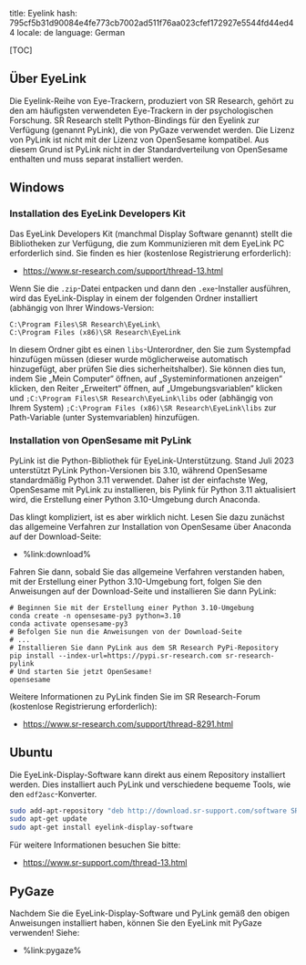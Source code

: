 title: Eyelink
hash: 795cf5b31d90084e4fe773cb7002ad511f76aa023cfef172927e5544fd44ed44
locale: de
language: German

[TOC]

## Über EyeLink

Die Eyelink-Reihe von Eye-Trackern, produziert von SR Research, gehört zu den am häufigsten verwendeten Eye-Trackern in der psychologischen Forschung. SR Research stellt Python-Bindings für den Eyelink zur Verfügung (genannt PyLink), die von PyGaze verwendet werden. Die Lizenz von PyLink ist nicht mit der Lizenz von OpenSesame kompatibel. Aus diesem Grund ist PyLink nicht in der Standardverteilung von OpenSesame enthalten und muss separat installiert werden.


## Windows

### Installation des EyeLink Developers Kit

Das EyeLink Developers Kit (manchmal Display Software genannt) stellt die Bibliotheken zur Verfügung, die zum Kommunizieren mit dem EyeLink PC erforderlich sind. Sie finden es hier (kostenlose Registrierung erforderlich):

- <https://www.sr-research.com/support/thread-13.html>

Wenn Sie die `.zip`-Datei entpacken und dann den `.exe`-Installer ausführen, wird das EyeLink-Display in einem der folgenden Ordner installiert (abhängig von Ihrer Windows-Version:

```
C:\Program Files\SR Research\EyeLink\
C:\Program Files (x86)\SR Research\EyeLink
```

In diesem Ordner gibt es einen `libs`-Unterordner, den Sie zum Systempfad hinzufügen müssen (dieser wurde möglicherweise automatisch hinzugefügt, aber prüfen Sie dies sicherheitshalber). Sie können dies tun, indem Sie „Mein Computer“ öffnen, auf „Systeminformationen anzeigen“ klicken, den Reiter „Erweitert“ öffnen, auf „Umgebungsvariablen“ klicken und `;C:\Program Files\SR Research\EyeLink\libs` oder (abhängig von Ihrem System) `;C:\Program Files (x86)\SR Research\EyeLink\libs` zur Path-Variable (unter Systemvariablen) hinzufügen.


### Installation von OpenSesame mit PyLink

PyLink ist die Python-Bibliothek für EyeLink-Unterstützung. Stand Juli 2023 unterstützt PyLink Python-Versionen bis 3.10, während OpenSesame standardmäßig Python 3.11 verwendet. Daher ist der einfachste Weg, OpenSesame mit PyLink zu installieren, bis Pylink für Python 3.11 aktualisiert wird, die Erstellung einer Python 3.10-Umgebung durch Anaconda.

Das klingt kompliziert, ist es aber wirklich nicht. Lesen Sie dazu zunächst das allgemeine Verfahren zur Installation von OpenSesame über Anaconda auf der Download-Seite:

- %link:download%

Fahren Sie dann, sobald Sie das allgemeine Verfahren verstanden haben, mit der Erstellung einer Python 3.10-Umgebung fort, folgen Sie den Anweisungen auf der Download-Seite und installieren Sie dann PyLink:

```
# Beginnen Sie mit der Erstellung einer Python 3.10-Umgebung
conda create -n opensesame-py3 python=3.10
conda activate opensesame-py3
# Befolgen Sie nun die Anweisungen von der Download-Seite
# ...
# Installieren Sie dann PyLink aus dem SR Research PyPi-Repository
pip install --index-url=https://pypi.sr-research.com sr-research-pylink
# Und starten Sie jetzt OpenSesame!
opensesame
```

Weitere Informationen zu PyLink finden Sie im SR Research-Forum (kostenlose Registrierung erforderlich):

- <https://www.sr-research.com/support/thread-8291.html>


## Ubuntu

Die EyeLink-Display-Software kann direkt aus einem Repository installiert werden. Dies installiert auch PyLink und verschiedene bequeme Tools, wie den `edf2asc`-Konverter.

```bash
sudo add-apt-repository "deb http://download.sr-support.com/software SRResearch main"
sudo apt-get update
sudo apt-get install eyelink-display-software
```

Für weitere Informationen besuchen Sie bitte:

- <https://www.sr-support.com/thread-13.html>


## PyGaze

Nachdem Sie die EyeLink-Display-Software und PyLink gemäß den obigen Anweisungen installiert haben, können Sie den EyeLink mit PyGaze verwenden! Siehe:

- %link:pygaze%